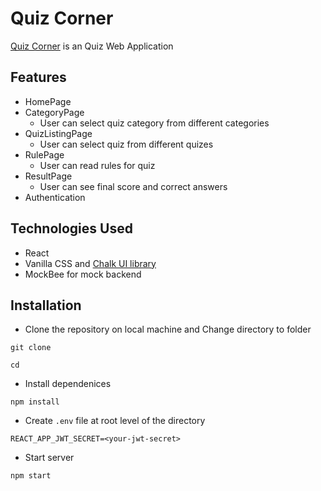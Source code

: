 # Quiz Corner

[Quiz Corner](https://quizcorner.netlify.app/) is an Quiz Web Application

## Features

- HomePage
- CategoryPage
  - User can select quiz category from different categories
- QuizListingPage
  - User can select quiz from different quizes
- RulePage
  - User can read rules for quiz
- ResultPage
  - User can see final score and correct answers
- Authentication

## Technologies Used

- React
- Vanilla CSS and [Chalk UI library](https://chalkui.netlify.app/)
- MockBee for mock backend

## Installation

- Clone the repository on local machine and Change directory to folder

```
git clone

cd

```

- Install dependenices

```
npm install

```

- Create `.env` file at root level of the directory

```
REACT_APP_JWT_SECRET=<your-jwt-secret>

```

- Start server

```
npm start

```
